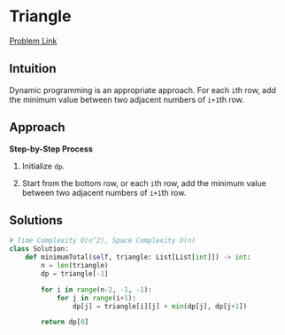 **Triangle**
=
[Problem Link](https://leetcode.com/problems/triangle/description)

## Intuition
Dynamic programming is an appropriate approach. For each `i`th row, add the minimum value between two adjacent numbers 
of `i+1`th row.

## Approach
**Step-by-Step Process**

1. Initialize `dp`.

2. Start from the bottom row, or each `i`th row, add the minimum value between two adjacent numbers of `i+1`th row.
  
## Solutions
```python
# Time Complexity O(n^2), Space Complexity O(n)
class Solution:
    def minimumTotal(self, triangle: List[List[int]]) -> int:
        n = len(triangle)
        dp = triangle[-1]

        for i in range(n-2, -1, -1):
            for j in range(i+1):
                dp[j] = triangle[i][j] + min(dp[j], dp[j+1])

        return dp[0]
```
